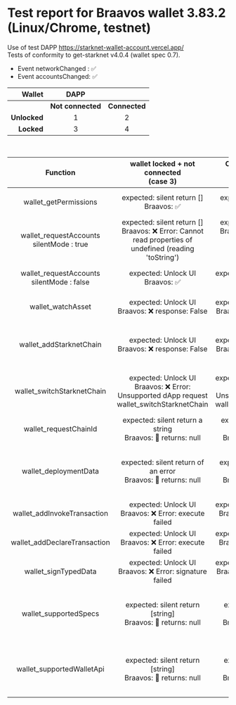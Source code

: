 # Test report for Braavos wallet 3.83.2 (Linux/Chrome, testnet)

Use of test DAPP https://starknet-wallet-account.vercel.app/  
Tests of conformity to get-starknet v4.0.4 (wallet spec 0.7).

- Event networkChanged : ✅
- Event accountsChanged: ✅

|Wallet |DAPP ||
|---:|:---:|:--:|
||**Not connected**|**Connected**|
|**Unlocked**|1|2|
|**Locked**|3|4|
<br>

| Function  |  wallet locked + not connected <br> (case 3) | Once unlocked + not connected <br> (case 1) |Once unlocked and connected <br> (case 2) | Connected + Wallet locked <br> (case 4)|
| :--------------------------------------------: | :------------------------------------------------: | :------------------------------------------------: | :-------------------------------: | :--:|
|wallet_getPermissions | expected: silent return []<br>Braavos: ✅  |     expected: silent return []<br>Braavos: ✅      | expected: silent return ["accounts"] <br>Braavos: ✅ |expected: silent return [] <br>Braavos: ❌ silent return ["accounts"] |
| wallet_requestAccounts <br> silentMode : true  |     expected: silent return []<br>Braavos: ❌ Error: Cannot read properties of undefined (reading 'toString')      |     expected: silent return []<br>Braavos: ❌ Error: Cannot read properties of undefined (reading 'toString')      |                                  expected: silent return [address]<br>Braavos: ✅  |expected: silent return [] <br>Braavos: ❌ Error: Cannot read properties of undefined (reading 'toString') |
| wallet_requestAccounts <br> silentMode : false |          expected: Unlock UI<br>Braavos: ✅           |       expected: DAPP connect UI<br>Braavos: ✅        |                                  expected: silent return [address]<br>Braavos: ✅    |expected: Unlock UI<br>Braavos: ✅ |
|               wallet_watchAsset                |          expected: Unlock UI<br>Braavos: ❌ response: False           |       expected: DAPP connect UI<br>Braavos: ❌ response: False        |              expected: UI proposing a new token<br>Braavos:  ✅  |expected: Unlock UI<br>Braavos: ✅ |
|            wallet_addStarknetChain             |          expected: Unlock UI<br>Braavos: ❌ response: False           |       expected: DAPP connect UI<br>Braavos: ❌ response: False        |    expected: UI proposing a new chain<br>Braavos: ❌ Error: Unsupported dApp request wallet_addStarknetChain    |expected: Unlock UI<br>Braavos: ❌ Error: Unsupported dApp request wallet_addStarknetChain |
|           wallet_switchStarknetChain           |          expected: Unlock UI<br>Braavos: ❌ Error: Unsupported dApp request wallet_switchStarknetChain          |       expected: DAPP connect UI<br>Braavos: ❌ Error: Unsupported dApp request wallet_switchStarknetChain        |      expected: UI proposing to change chain<br>Braavos: ❌ Error: Unsupported dApp request wallet_switchStarknetChain |expected: Unlock UI<br>Braavos: ❌ Error: Unsupported dApp request wallet_switchStarknetChain |
|             wallet_requestChainId              |  expected: silent return a string<br>Braavos: 🔶 returns: null   |  expected: silent return a string<br>Braavos: 🔶 returns: null   |                                  expected: silent return a string<br>Braavos: ✅  |expected: silent return a string<br>Braavos: 🔶 returns: null
|             wallet_deploymentData              | expected: silent return of an error<br>Braavos: 🔶 returns: null | expected: silent return of an error<br>Braavos: 🔶 returns: null |                expected: silent return an object or an error<br>Braavos: 🔶 OK if account not deployed, but when already deployed, returns null instead of error 115.  |expected: silent return of an error<br>Braavos: ❌ Unlock UI |
|          wallet_addInvokeTransaction           |          expected: Unlock UI<br>Braavos: ❌ Error: execute failed           |       expected: DAPP connect UI<br>Braavos: ❌ Error: execute failed        |                                    expected: UI for transaction<br>Braavos: ✅  |expected: Unlock UI<br>Braavos: ✅ |
|          wallet_addDeclareTransaction          |          expected: Unlock UI<br>Braavos: ❌ Error: execute failed           |       expected: DAPP connect UI<br>Braavos: ❌ Error: execute failed        |                      expected: UI for class declaration<br>Braavos: ✅  |expected: Unlock UI<br>Braavos: ✅ |
|              wallet_signTypedData              |          expected: Unlock UI<br>Braavos: ❌ Error: signature failed           |       expected: DAPP connect UI<br>Braavos: ❌ Error: signature failed        | expected: UI for message signature<br>Braavos: ✅ |expected: Unlock UI<br>Braavos: ✅ |
|             wallet_supportedSpecs              |  expected: silent return [string]<br>Braavos: 🔶 returns: null   |  expected: silent return [string]<br>Braavos: 🔶 returns: null   |                expected: silent return [string]<br>Braavos: 🔶 response is ["0.4,"0.5","0.6"]. Shouldn't be at least "0.7" returned?  |expected: silent return [string]<br>Braavos: 🔶 returns: null   |
|           wallet_supportedWalletApi            |  expected: silent return [string]<br>Braavos: 🔶 returns: null   |  expected: silent return [string]<br>Braavos: 🔶 returns: null   |               expected: silent return [string] <br>Braavos: 🔶 response is ["0.4,"0.5","0.6"]. Should be ["0.7"] as it's the only one version existing today   |expected: silent return [string]<br>Braavos: 🔶 returns: null   |


